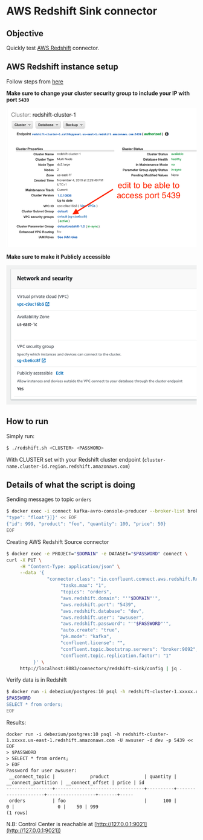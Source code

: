 # AWS Redshift Sink connector

## Objective

Quickly test [AWS Redshift](https://docs.confluent.io/current/connect/kafka-connect-aws-redshift/index.html#kconnect-long-aws-redshift-sink-connector) connector.



## AWS Redshift instance setup

Follow steps from [here](https://docs.confluent.io/current/connect/kafka-connect-aws-redshift/index.html#create-an-aws-redshift-instance)

**Make sure to change your cluster security group to include your IP with port `5439`**

![Security group](Screenshot1.png)

**Make sure to make it Publicly accessible**

![Security group](Screenshot2.png)

## How to run

Simply run:

```bash
$ ./redshift.sh <CLUSTER> <PASSWORD>
```

With CLUSTER set with your Redshift cluster endpoint (`cluster-name.cluster-id.region.redshift.amazonaws.com`)

## Details of what the script is doing

Sending messages to topic `orders`

```bash
$ docker exec -i connect kafka-avro-console-producer --broker-list broker:9092 --property schema.registry.url=http://schema-registry:8081 --topic orders --property value.schema='{"type":"record","name":"myrecord","fields":[{"name":"id","type":"int"},{"name":"product", "type": "string"}, {"name":"quantity", "type": "int"}, {"name":"price",
"type": "float"}]}' << EOF
{"id": 999, "product": "foo", "quantity": 100, "price": 50}
EOF
```

Creating AWS Redshift Source connector

```bash
$ docker exec -e PROJECT="$DOMAIN" -e DATASET="$PASSWORD" connect \
curl -X PUT \
     -H "Content-Type: application/json" \
     --data '{
               "connector.class": "io.confluent.connect.aws.redshift.RedshiftSinkConnector",
                    "tasks.max": "1",
                    "topics": "orders",
                    "aws.redshift.domain": "'"$DOMAIN"'",
                    "aws.redshift.port": "5439",
                    "aws.redshift.database": "dev",
                    "aws.redshift.user": "awsuser",
                    "aws.redshift.password": "'"$PASSWORD"'",
                    "auto.create": "true",
                    "pk.mode": "kafka",
                    "confluent.license": "",
                    "confluent.topic.bootstrap.servers": "broker:9092",
                    "confluent.topic.replication.factor": "1"
          }' \
     http://localhost:8083/connectors/redshift-sink/config | jq .
```

Verify data is in Redshift

```bash
$ docker run -i debezium/postgres:10 psql -h redshift-cluster-1.xxxxx.us-east-1.redshift.amazonaws.com -U awsuser -d dev -p 5439 << EOF
$PASSWORD
SELECT * from orders;
EOF
```

Results:

```
docker run -i debezium/postgres:10 psql -h redshift-cluster-1.xxxxx.us-east-1.redshift.amazonaws.com -U awsuser -d dev -p 5439 << EOF
> $PASSWORD
> SELECT * from orders;
> EOF
Password for user awsuser:
 __connect_topic |             product             | quantity | __connect_partition | __connect_offset | price | id
-----------------+---------------------------------+----------+---------------------+------------------+-------+-----
 orders          | foo                             |      100 |                   0 |                0 |    50 | 999
(1 rows)
```

N.B: Control Center is reachable at [http://127.0.0.1:9021](http://127.0.0.1:9021])
